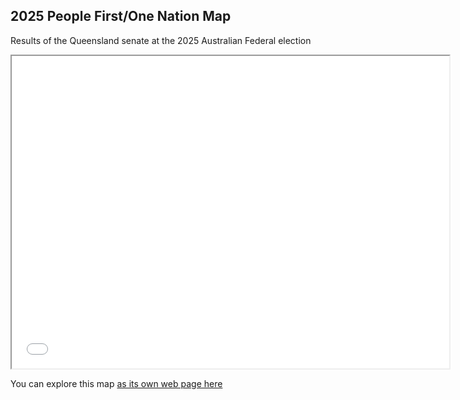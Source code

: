 ## 2025 People First/One Nation Map

Results of the Queensland senate at the 2025 Australian Federal election

<iframe src="qld_PF_votes.html" height="500" width="700"></iframe>

You can explore this map [as its own web page here](qld_PF_votes.html)
